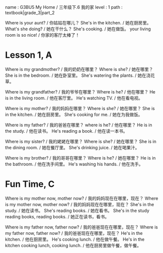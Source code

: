 name : G3BU5 My Home / 三年级下.6 我的家
level : 1
path : textbook|grade_3|part_2

Where is your aunt? / 你姑姑在哪儿？
She's in the kitchen. / 她在厨房里。
What's she doing? / 她在干什么？
She's cooking. / 她在做饭。
your living room is so nice! / 你家的客厅太棒了！

# Lesson 1, A

Where is my grandmother? / 我的奶奶在哪里？
Where is she? / 她在哪里？
She is in the bedroom. / 她在卧室里。
She's watering the plants. / 她在浇花草。

Where is my grandfather? / 我的爷爷在哪里？
Where is he? / 他在哪里？
He is in the living room. / 他在客厅里。
He's watching TV. / 他在看电视。

Where is my mother? / 我的妈妈在哪里？
Where is she? / 她在哪里？
She is in the kitchen. / 她在厨房里。
She's cooking for me. / 她在为我做饭。

Where is my father? / 我的爸爸在哪里？
where is he? / 他在哪里？
He is in the study. / 他在读书。
He's reading a book. / 他在读一本书。

Where is my sister? / 我的姥姥在哪里？
Where is she? / 她在哪里？
She is in the dining room. / 她在餐厅里。
She's drinking juice. / 她在喝果汁。

Where is my brother? / 我的哥哥在哪里？
Where is he? / 她在哪里？
He is in the bathroom. / 他在洗手间里。
He's washing his hands. / 他在洗手。

# Fun Time, C

Where is my mother now, mother now? / 我的妈妈现在在哪里，现在？
Where is my mother now, mother now? / 我的妈妈现在在哪里，现在？
She's in the study. / 她在读书。
She's reading books. / 她在看书。
She's in the study reading books, reading books. / 她正在读书，看书。

Where is my father now, father now? / 我的爸爸现在在哪里，现在？
Where is my father now, father now? / 我的爸爸现在在哪里，现在？
He's in the kitchen. / 他在厨房里。
He's cooking lunch. / 他在做午餐。
He's in the kitchen cooking lunch, cooking lunch. / 他在厨房里做午餐，做午餐。
